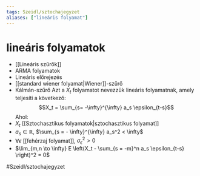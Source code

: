```yaml
---
tags: Szeidl/sztochajegyzet 
aliases: ["lineáris folyamat"]
---
```


# lineáris folyamatok
- [[Lineáris szűrők]]
- ARMA folyamatok
- Lineáris előrejezés
- [[standard wiener folyamat|Wiener]]-szűrő
- Kálmán-szűrő
Azt a $X_t$ folyamatot nevezzük lineáris folyamatnak, amely teljesíti  a következő:
$$X_t = \sum_{s= -\infty}^{\infty} a_s \epsilon_{t-s}$$
Ahol:
- $X_t$ [[Sztochasztikus folyamatok|sztochasztikus folyamat]]
- $a_s \in \mathbb{R}$, $\sum_{s = - \infty}^{\infty} a_s^2 < \infty$
- $\forall \epsilon$ [[fehérzaj folyamat]], $\sigma_\epsilon^2 > 0$
- $\lim_{m,n \to \infty} E \left(X_t - \sum_{s = -m}^n a_s \epsilon_{t-s} \right)^2 = 0$

#Szeidl/sztochajegyzet 
